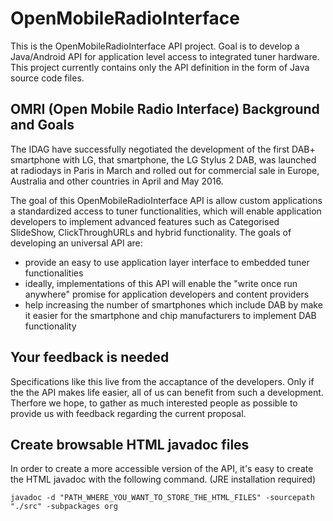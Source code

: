 # OpenMobileRadioInterface

This is the OpenMobileRadioInterface API project. Goal is to develop a Java/Android API for application level access to integrated tuner hardware. This project currently contains only the API definition in the form of Java source code files.

## OMRI (Open Mobile Radio Interface) Background and Goals

The IDAG have successfully negotiated the development of the first DAB+ smartphone with LG, that smartphone, the LG Stylus 2 DAB, was launched at radiodays in Paris in March and rolled out for commercial sale in Europe, Australia and other countries in April and May 2016.

The goal of this OpenMobileRadioInterface API is allow custom applications a standardized access to tuner functionalities, which will enable application developers to implement advanced features such as Categorised SlideShow, ClickThroughURLs and hybrid functionality. The goals of developing an universal API are:
*   provide an easy to use application layer interface to embedded tuner functionalities
*   ideally, implementations of this API will enable the "write once run anywhere" promise for application developers and content providers 
*	help increasing the number of smartphones which include DAB by make it easier for the smartphone and chip manufacturers to implement DAB functionality

## Your feedback is needed

Specifications like this live from the accaptance of the developers. Only if the the API makes life easier, all of us can benefit from such a development. Therfore we hope, to gather as much interested people as possible to provide us with feedback regarding the current proposal.

## Create browsable HTML javadoc files 

In order to create a more accessible version of the API, it's easy to create the HTML javadoc with the following command. (JRE installation required)

```
javadoc -d "PATH_WHERE_YOU_WANT_TO_STORE_THE_HTML_FILES" -sourcepath "./src" -subpackages org
```
